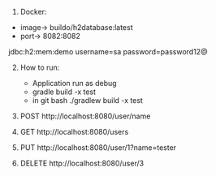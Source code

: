 1. Docker:
- image-> buildo/h2database:latest
- port-> 8082:8082

jdbc:h2:mem:demo
username=sa
password=password12@

2. How to run:
   + Application run as debug
   - gradle build -x test
   - in git bash ./gradlew build -x test

3. POST http://localhost:8080/user/name
4. GET http://localhost:8080/users
5. PUT http://localhost:8080/user/1?name=tester
6. DELETE http://localhost:8080/user/3

